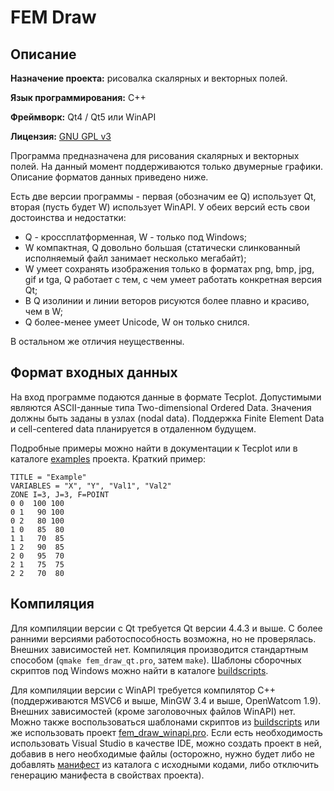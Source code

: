 # FEM Draw

## Описание

**Назначение проекта:** рисовалка скалярных и векторных полей.

**Язык программирования:** C++

**Фреймворк:** Qt4 / Qt5 или WinAPI

**Лицензия:** [GNU GPL v3](http://www.gnu.org/copyleft/gpl.html)

Программа предназначена для рисования скалярных и векторных полей. На данный момент поддерживаются только двумерные графики. Описание форматов данных приведено ниже.

Есть две версии программы - первая (обозначим ее Q) использует Qt, вторая (пусть будет W) использует WinAPI. У обеих версий есть свои достоинства и недостатки:

* Q - кроссплатформенная, W - только под Windows;
* W компактная, Q довольно большая (статически слинкованный исполняемый файл занимает несколько мегабайт);
* W умеет сохранять изображения только в форматах png, bmp, jpg, gif и tga, Q работает с тем, с чем умеет работать конкретная версия Qt;
* В Q изолинии и линии веторов рисуются более плавно и красиво, чем в W;
* Q более-менее умеет Unicode, W он только снился.

В остальном же отличия неущественны.

## Формат входных данных
На вход программе подаются данные в формате Tecplot. Допустимыми являются ASCII-данные типа Two-dimensional Ordered Data. Значения должны быть заданы в узлах (nodal data). Поддержка Finite Element Data и cell-centered data планируется в отдаленном будущем.

Подробные примеры можно найти в документации к Tecplot или в каталоге [examples](examples/) проекта. Краткий пример:
```
TITLE = "Example"
VARIABLES = "X", "Y", "Val1", "Val2"
ZONE I=3, J=3, F=POINT
0 0  100 100
0 1   90 100
0 2   80 100
1 0   85  80
1 1   70  85
1 2   90  85
2 0   95  70
2 1   75  75
2 2   70  80
```

## Компиляция
Для компиляции версии с Qt требуется Qt версии 4.4.3 и выше. С более ранними версиями работоспособность возможна, но не проверялась. Внешних зависимостей нет. Компиляция производится стандартным способом (`qmake fem_draw_qt.pro`, затем `make`). Шаблоны сборочных скриптов под Windows можно найти в каталоге [buildscripts](buildscripts/).

Для компиляции версии с WinAPI требуется компилятор C++ (поддерживаются MSVC6 и выше, MinGW 3.4 и выше, OpenWatcom 1.9). Внешних зависимостей (кроме заголовочных файлов WinAPI) нет. Можно также воспользоваться шаблонами скриптов из [buildscripts](buildscripts/) или же использовать проект [fem_draw_winapi.pro](fem_draw_winapi.pro). Если есть необходимость использовать Visual Studio в качестве IDE, можно создать проект в ней, добавив в него необходимые файлы (осторожно, нужно будет либо не добавлять [манифест](src_winapi/manifest.manifest) из каталога с исходными кодами, либо отключить генерацию манифеста в свойствах проекта).

